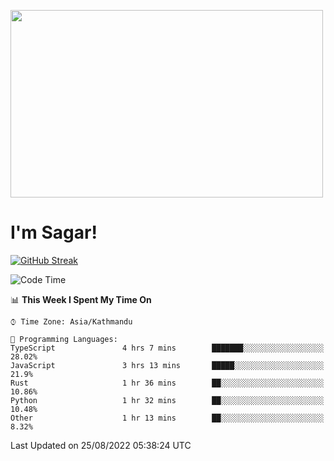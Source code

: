 
<img src="https://media.giphy.com/media/3ornk57KwDXf81rjWM/giphy.gif" width="500" height="300" frameBorder="0" class="giphy-embed" allowFullScreen></img>

#   I'm Sagar!
[![GitHub Streak](https://github-readme-streak-stats.herokuapp.com/?user=sgr2848)](https://git.io/streak-stats)
<!--START_SECTION:waka-->
![Code Time](http://img.shields.io/badge/Code%20Time-2%2C755%20hrs%2015%20mins-blue)

📊 **This Week I Spent My Time On** 

```text
⌚︎ Time Zone: Asia/Kathmandu

💬 Programming Languages: 
TypeScript               4 hrs 7 mins        ███████░░░░░░░░░░░░░░░░░░   28.02% 
JavaScript               3 hrs 13 mins       █████░░░░░░░░░░░░░░░░░░░░   21.9% 
Rust                     1 hr 36 mins        ██░░░░░░░░░░░░░░░░░░░░░░░   10.86% 
Python                   1 hr 32 mins        ██░░░░░░░░░░░░░░░░░░░░░░░   10.48% 
Other                    1 hr 13 mins        ██░░░░░░░░░░░░░░░░░░░░░░░   8.32%

```


 Last Updated on 25/08/2022 05:38:24 UTC
<!--END_SECTION:waka-->
